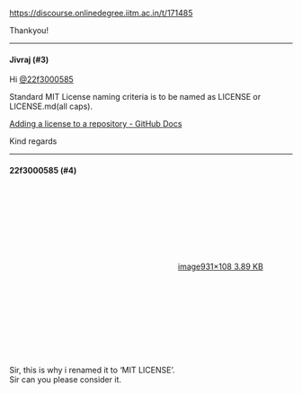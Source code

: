 https://discourse.onlinedegree.iitm.ac.in/t/171485

Thankyou!</p><hr>

<h4>Jivraj (#3)</h4>
<p>Hi <a class="mention" href="/u/22f3000585">@22f3000585</a></p>
<p>Standard MIT License naming criteria is to be named as LICENSE or LICENSE.md(all caps).</p>
<p><a href="https://docs.github.com/en/communities/setting-up-your-project-for-healthy-contributions/adding-a-license-to-a-repository" rel="noopener nofollow ugc">Adding a license to a repository - GitHub Docs</a></p>
<p>Kind regards</p><hr>

<h4>22f3000585 (#4)</h4>
<p><div class="lightbox-wrapper"><a class="lightbox" data-download-href="/uploads/short-url/szzRWfPWoiLjI2BN1JNqJcyDXdD.png?dl=1" href="https://europe1.discourse-cdn.com/flex013/uploads/iitm/original/3X/c/8/c8427416a3a409a40e867207ca01bfa005a13ee1.png" rel="noopener nofollow ugc" title="image"><div class="meta"><svg aria-hidden="true" class="fa d-icon d-icon-far-image svg-icon"><use href="#far-image"></use></svg><span class="filename">image</span><span class="informations">931×108 3.89 KB</span><svg aria-hidden="true" class="fa d-icon d-icon-discourse-expand svg-icon"><use href="#discourse-expand"></use></svg></div></a></div><br/>
Sir, this is why i renamed it to ‘MIT LICENSE’.<br/>
Sir can you please consider it.